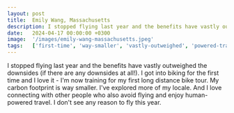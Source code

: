 ```yaml
---
layout: post
title:  Emily Wang, Massachusetts
description: I stopped flying last year and the benefits have vastly outweighed the downsides (if there are any downsides at all!). I got into biking for the first...
date:   2024-04-17 00:00:00 +0300
image:  '/images/emily-wang-massachusetts.jpeg'
tags:   ['first-time', 'way-smaller', 'vastly-outweighed', 'powered-travel', 'enjoy-human', 'carbon-footprint', 'love-connecting', 'year']
---
```

I stopped flying last year and the benefits have vastly outweighed the downsides (if there are any downsides at all!). I got into biking for the first time and I love it - I'm now training for my first long distance bike tour. My carbon footprint is way smaller. I've explored more of my locale. And I love connecting with other people who also avoid flying and enjoy human-powered travel. I don't see any reason to fly this year.

